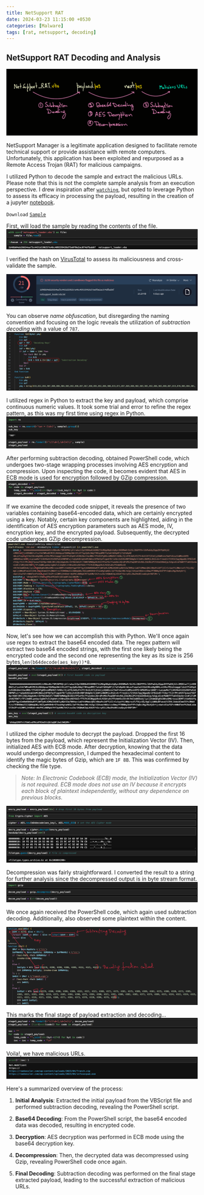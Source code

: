 ```yaml
---
title: NetSupport RAT
date: 2024-03-23 11:15:00 +0530
categories: [Malware]
tags: [rat, netsupport, decoding]
---
```



## NetSupport RAT Decoding and Analysis

![](assets/images/netsupport_rat/netsupport_rat_decoding.png)

NetSupport Manager is a legitimate application designed to facilitate remote technical support or provide assistance with remote computers. Unfortunately, this application has been exploited and repurposed as a Remote Access Trojan (RAT) for malicious campaigns.

I utilized Python to decode the sample and extract the malicious URLs. Please note that this is not the complete sample analysis from an execution perspective. I drew inspiration after [`watching`](https://youtu.be/CIg4TXFJRK0), but opted to leverage Python to assess its efficacy in processing the payload, resulting in the creation of a jupyter [notebook](https://github.com/zen29d/zen29d.github.io/blob/main/assets/other/NetSupport_RAT_Decoding.ipynb).


`Download` [`Sample`](https://bazaar.abuse.ch/sample/befc7ebbea2d04c14e45bd52b1db9427afce022d7e2df331779dae3dfe85bfab/?ref=embee-research.ghost.io)

First, will load the sample by reading the contents of the file.
![](assets/images/netsupport_rat/load_sample.png)

I verified the hash on [VirusTotal](https://www.virustotal.com/gui/file/2d48b04eb26654eaf3c4431d190257e46c409339426d75e0f0e2ac074dfbab6f) to assess its maliciousness and cross-validate the sample.

![](assets/images/netsupport_rat/virustotal.png) 

You can observe *name obfuscation*, but disregarding the naming convention and focusing on the logic reveals the utilization of *subtraction decoding* with a value of `787`.
![](assets/images/netsupport_rat/load_code.png)

I utilized regex in Python to extract the key and payload, which comprise continuous numeric values. It took some trial and error to refine the regex pattern, as this was my first time using regex in Python.
![](assets/images/netsupport_rat/extract_payload_1.png)

After performing subtraction decoding, obtained PowerShell code, which undergoes two-stage wrapping processes involving AES encryption and compression. Upon inspecting the code, it becomes evident that AES in ECB mode is used for encryption followed by GZip compression.
![](assets/images/netsupport_rat/decoding_payload_1.png)

If we examine the decoded code snippet, it reveals the presence of two variables containing base64-encoded data, which are certainly encrypted using a key. Notably, certain key components are highlighted, aiding in the identification of AES encryption parameters such as AES mode, IV, encryption key, and the encrypted payload. Subsequently, the decrypted code undergoes GZip decompression.
![](assets/images/netsupport_rat/decoded_stage_1.png)

Now, let's see how we can accomplish this with Python. We'll once again use regex to extract the base64 encoded data. The regex pattern will extract two base64 encoded strings, with the first one likely being the encrypted code and the second one representing the key as its size is 256 bytes,`len(b64decode(aes_key))*8`.
![](assets/images/netsupport_rat/extract_base64.png)

I utilized the cipher module to decrypt the payload. Dropped the first 16 bytes from the payload, which represent the Initialization Vector (IV). Then, initialized AES with ECB mode. After decryption, knowing that the data would undergo decompression, I dumped the hexadecimal content to identify the magic bytes of Gzip, which are `1F 8B`. This was confirmed by checking the file type.

> _Note: In Electronic Codebook (ECB) mode, the Initialization Vector (IV) is not required. ECB mode does not use an IV because it encrypts each block of plaintext independently, without any dependence on previous blocks._

![](assets/images/netsupport_rat/decryption.png)

Decompression was fairly straightforward. I converted the result to a string for further analysis since the decompressed output is in byte stream format.
![](assets/images/netsupport_rat/decompression.png)

We once again received the PowerShell code, which again used subtraction decoding. Additionally, also observed some plaintext within the content.

![](assets/images/netsupport_rat/code_stage_2.png)

This marks the final stage of payload extraction and decoding...
![](assets/images/netsupport_rat/stage_3.png)

Voila!, we have malicious URLs.
![](assets/images/netsupport_rat/ioc.png)

Here's a summarized overview of the process:
1. **Initial Analysis**: Extracted the initial payload from the VBScript file and performed subtraction decoding, revealing the PowerShell script.

2. **Base64 Decoding**: From the PowerShell script, the base64 encoded data was decoded, resulting in encrypted code.

3. **Decryption**: AES decryption was performed in ECB mode using the base64 decryption key.

4. **Decompression**: Then, the decrypted data was decompressed using Gzip, revealing PowerShell code once again.

5. **Final Decoding**: Subtraction decoding was performed on the final stage extracted payload, leading to the successful extraction of malicious URLs.
